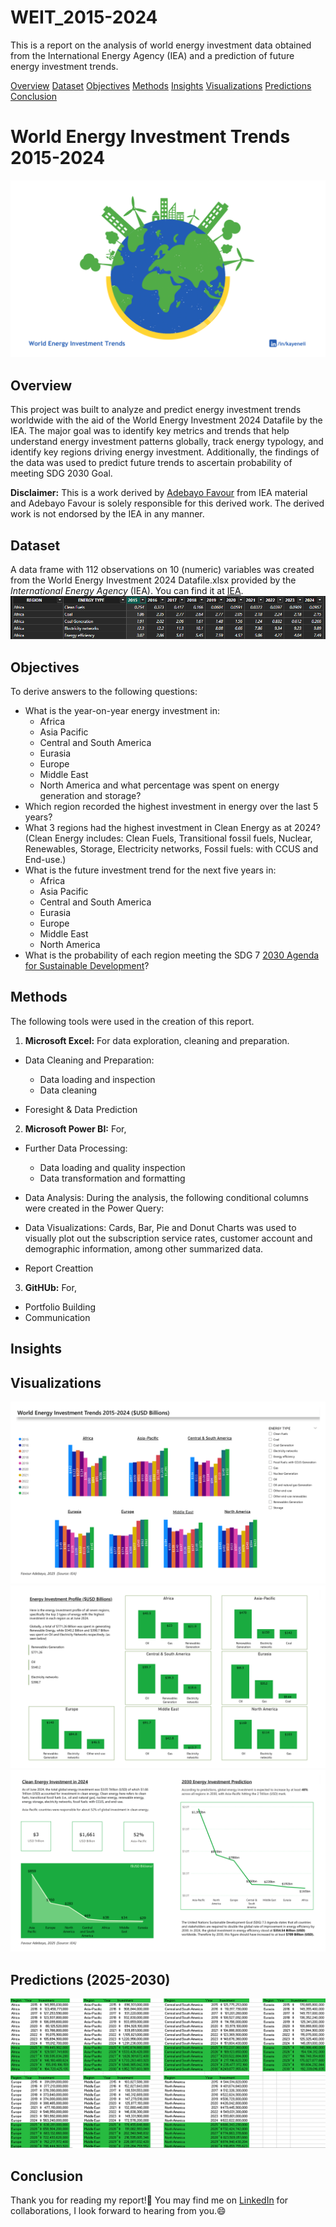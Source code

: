 # WEIT_2015-2024
This is a report on the analysis of world energy investment data obtained from the International Energy Agency (IEA) and a prediction of future energy investment trends.

[Overview](#overview)
[Dataset](#dataset)
[Objectives](#objectives)
[Methods](#methods)
[Insights](#insights)
[Visualizations](#visualizations)
[Predictions](predictions (2025-2030))
[Conclusion](#conclusion)

# World Energy Investment Trends 2015-2024
![WEIT PNG](https://github.com/kayeneii/WEIT_2015-2024/blob/main/WEIT.png)

## Overview
This project was built to analyze and predict energy investment trends worldwide with the aid of the World Energy Investment 2024 Datafile by the IEA. The major goal was to identify key metrics and trends that help understand energy investment patterns globally, track energy typology, and identify key regions driving energy investment. Additionally, the findings of the data was used to predict future trends to ascertain probability of meeting SDG 2030 Goal.

**Disclaimer:** This is a work derived by [Adebayo Favour](https://www.linkedin.com/in/kayeneii/) from IEA material and Adebayo Favour is solely responsible for this derived work. The derived work is not endorsed by the IEA in any manner.


## Dataset
A data frame with 112 observations on 10 (numeric) variables was created from the World Energy Investment 2024 Datafile.xlsx provided by the _International Energy Agency_ (IEA). You can find it at [IEA](https://www.iea.org/data-and-statistics/data-product/world-energy-investment-2024-datafile).
![WEIT Data frame](https://github.com/kayeneii/WEIT_2015-2024/blob/main/dataframe.png)


## Objectives
To derive answers to the following questions:
  - What is the year-on-year energy investment in:
       * Africa
       * Asia Pacific
       * Central and South America
       * Eurasia
       * Europe
       * Middle East
       * North America
  and what percentage was spent on energy generation and storage?
  - Which region recorded the highest investment in energy over the last 5 years?
  - What 3 regions had the highest investment in Clean Energy as at 2024? (Clean Energy includes: Clean Fuels, Transitional fossil fuels, Nuclear, Renewables, Storage, Electricity networks, Fossil  fuels: with CCUS and End-use.) 
  - What is the future investment trend for the next five years in:
       * Africa
       * Asia Pacific
       * Central and South America
       * Eurasia
       * Europe
       * Middle East
       * North America
  - What is the probability of each region meeting the SDG 7 [2030 Agenda for Sustainable Development](https://sdgs.un.org/2030agenda)?

    
## Methods
The following tools were used in the creation of this report.
1. **Microsoft Excel:** For data exploration, cleaning and preparation.
  * Data Cleaning and Preparation:
    - Data loading and inspection
    - Data cleaning

  * Foresight & Data Prediction
       
2. **Microsoft Power BI:** For,
  * Further Data Processing:
    - Data loading and quality inspection
    - Data transformation and formatting

  * Data Analysis: During the analysis, the following conditional columns were created in the Power Query:

  * Data Visualizations: Cards, Bar, Pie and Donut Charts was used to visually plot out the subscription service rates,  customer account and demographic information, among other summarized data.

  * Report Creattion

3. **GitHUb:** For,
 * Portfolio Building
 * Communication


## Insights


## Visualizations
![WEIT1](https://github.com/kayeneii/WEIT_2015-2024/blob/main/WEIT_1.png)
![WEIT2](https://github.com/kayeneii/WEIT_2015-2024/blob/main/WEIT_2.png)
![WEIT3](https://github.com/kayeneii/WEIT_2015-2024/blob/main/WEIT_3.png)


## Predictions (2025-2030)
![WEITPredictions](https://github.com/kayeneii/WEIT_2015-2024/blob/main/WEIT%20Prediction_2025-2030.png)

## Conclusion
Thank you for reading my report!🥳 You may find me on [LinkedIn](https://www.linkedin.com/in/kayeneii/) for collaborations, I look forward to hearing from you.😄
